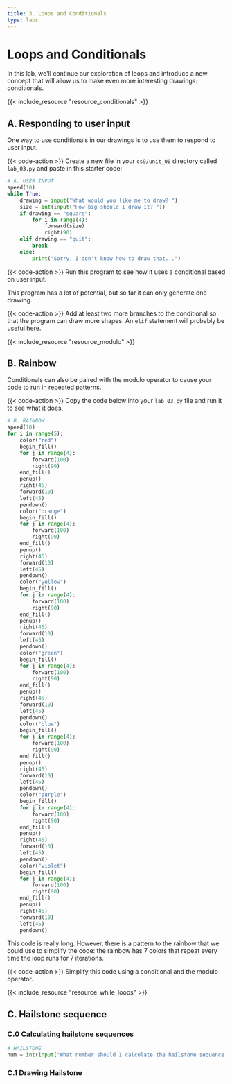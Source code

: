 ```yaml
---
title: 3. Loops and Conditionals
type: labs
---
```


# Loops and Conditionals
In this lab, we'll continue our exploration of loops and introduce a new concept that will
allow us to make even more interesting drawings: conditionals.

{{< include_resource "resource_conditionals" >}}

## A. Responding to user input
One way to use conditionals in our drawings is to use them to respond to user input.

{{< code-action >}} Create a new file in your `cs9/unit_00` directory called `lab_03.py`
and paste in this starter code:

```python
# A. USER INPUT
speed(10)
while True:
    drawing = input("What would you like me to draw? ")
    size = int(input("How big should I draw it? "))
    if drawing == "square":
        for i in range(4):
            forward(size)
            right(90)
    elif drawing == "quit":
        break
    else:
        print("Sorry, I don't know how to draw that...")
```

{{< code-action >}} Run this program to see how it uses a conditional based on user input.

This program has a lot of potential, but so far it can only generate one drawing.

{{< code-action >}} Add at least two more branches to the conditional so that the program can
draw more shapes. An `elif` statement will probably be useful here.

{{< include_resource "resource_modulo" >}}

## B. Rainbow
Conditionals can also be paired with the modulo operator to cause your code to run in repeated
patterns.

{{< code-action >}} Copy the code below into your `lab_03.py` file and run it to see what it does,

```python
# B. RAINBOW
speed(10)
for i in range(5):
    color("red")
    begin_fill()
    for j in range(4):
        forward(100)
        right(90)
    end_fill()
    penup()
    right(45)
    forward(10)
    left(45)
    pendown()
    color("orange")
    begin_fill()
    for j in range(4):
        forward(100)
        right(90)
    end_fill()
    penup()
    right(45)
    forward(10)
    left(45)
    pendown()
    color("yellow")
    begin_fill()
    for j in range(4):
        forward(100)
        right(90)
    end_fill()
    penup()
    right(45)
    forward(10)
    left(45)
    pendown()
    color("green")
    begin_fill()
    for j in range(4):
        forward(100)
        right(90)
    end_fill()
    penup()
    right(45)
    forward(10)
    left(45)
    pendown()
    color("blue")
    begin_fill()
    for j in range(4):
        forward(100)
        right(90)
    end_fill()
    penup()
    right(45)
    forward(10)
    left(45)
    pendown()
    color("purple")
    begin_fill()
    for j in range(4):
        forward(100)
        right(90)
    end_fill()
    penup()
    right(45)
    forward(10)
    left(45)
    pendown()
    color("violet")
    begin_fill()
    for j in range(4):
        forward(100)
        right(90)
    end_fill()
    penup()
    right(45)
    forward(10)
    left(45)
    pendown()
```

This code is really long. However, there is a pattern to the rainbow that we could use
to simplify the code: the rainbow has 7 colors that repeat every time the loop runs for 7
iterations.

{{< code-action >}} Simplify this code using a conditional and the modulo operator.

{{< include_resource "resource_while_loops" >}}

## C. Hailstone sequence

### C.0 Calculating hailstone sequences

```python
# HAILSTONE
num = int(input("What number should I calculate the hailstone sequence of? "))
```

### C.1 Drawing Hailstone

